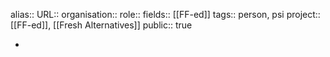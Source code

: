 alias::
URL::
organisation::
role::
fields:: [[FF-ed]] 
tags:: person, psi
project:: [[FF-ed]], [[Fresh Alternatives]] 
public:: true

-